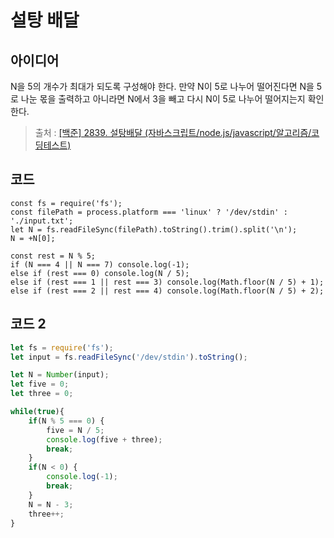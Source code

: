 # 설탕 배달

## 아이디어

N을 5의 개수가 최대가 되도록 구성해야 한다. 만약 N이 5로 나누어 떨어진다면 N을 5로 나눈 몫을 출력하고 아니라면 N에서 3을 빼고 다시 N이 5로 나누어 떨어지는지 확인한다.

> 출처 : [[백준] 2839. 설탕배달 (자바스크립트/node.js/javascript/알고리즘/코딩테스트)](https://nyang-in.tistory.com/175)
## 코드
```
const fs = require('fs');
const filePath = process.platform === 'linux' ? '/dev/stdin' : './input.txt';
let N = fs.readFileSync(filePath).toString().trim().split('\n');
N = +N[0];

const rest = N % 5;
if (N === 4 || N === 7) console.log(-1);
else if (rest === 0) console.log(N / 5);
else if (rest === 1 || rest === 3) console.log(Math.floor(N / 5) + 1);
else if (rest === 2 || rest === 4) console.log(Math.floor(N / 5) + 2);
```

## 코드 2
```js
let fs = require('fs');
let input = fs.readFileSync('/dev/stdin').toString();

let N = Number(input);
let five = 0;
let three = 0;

while(true){
    if(N % 5 === 0) {
        five = N / 5;
        console.log(five + three);
        break;
    }
    if(N < 0) {
        console.log(-1);
        break;
    }
    N = N - 3;
    three++;
}
```
